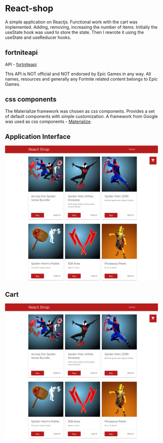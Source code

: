 # React-shop

A simple application on Reactjs. Functional work with the cart was implemented. 
Adding, removing, increasing the number of items. Initially the useState hook was used to store the state. 
Then I rewrote it using the useState and useReducer hooks.

## fortniteapi

API - [fortniteapi](https://fortniteapi.io/)

This API is NOT official and NOT endorsed by Epic Games in any way.
All names, resources and generally any Fortnite related content belongs to Epic Games.

## css components

The Materialize framework was chosen as css components. Provides a set of default components with simple customization. 
A framework from Google was used as css components - [Materialize](https://materializecss.com/).

## Application Interface

![Application Interface](./Interface.png)

## Cart

![Application Interface](./Interface.png)